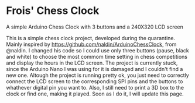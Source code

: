 # Frois' Chess Clock
A simple Arduino Chess Clock with 3 buttons and a 240X320 LCD screen

This is a simple chess clock project, developed during the quarantine. Mainly inspired by https://github.com/naldin/ArduinoChessClock, from @naldin. 
I changed his code so I could use only three buttons (pause, black and white) to choose the most commom time setting in chess competitions and display the hours in the LCD screen.
The project is currently stuck, since the Arduino Nano I was using for it is damaged and I couldn't find a new one. Altough the project is running pretty ok, you just need to correctly connect the LCD screen to the corresponding SPI pins and the buttons to whathever digital pin you want to. 
Also, I still need to print a 3D box to the clock or find one, making it played. Soon as I do it, I will update this page.


